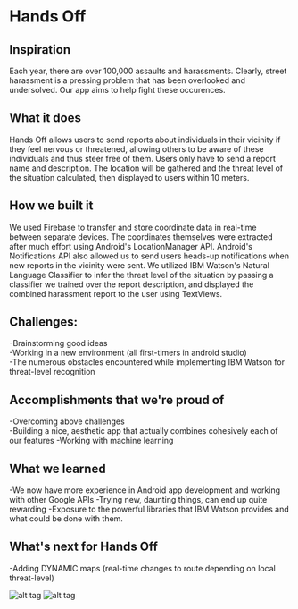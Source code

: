# Hands Off

## Inspiration
Each year, there are over 100,000 assaults and harassments. Clearly, street harassment is a pressing problem that has been overlooked and undersolved. Our app aims to help fight these occurences.

## What it does
Hands Off allows users to send reports about individuals in their vicinity if they feel nervous or threatened, allowing others to be aware of these individuals and thus steer free of them. Users only have to send a report name and description. The location will be gathered and the threat level of the situation calculated, then displayed to users within 10 meters.

## How we built it
We used Firebase to transfer and store coordinate data in real-time between separate devices. The coordinates themselves were extracted after much effort using Android's LocationManager API. Android's Notifications API also allowed us to send users heads-up notifications when new reports in the vicinity were sent. We utilized IBM Watson's Natural Language Classifier to infer the threat level of the situation by passing a classifier we trained over the report description, and displayed the combined harassment report to the user using TextViews.

## Challenges:
-Brainstorming good ideas<br />
-Working in a new environment (all first-timers in android studio)<br />
-The numerous obstacles encountered while implementing IBM Watson for threat-level recognition

## Accomplishments that we're proud of
-Overcoming above challenges<br />
-Building a nice, aesthetic app that actually combines cohesively each of our features
-Working with machine learning

## What we learned
-We now have more experience in Android app development and working with other Google APIs
-Trying new, daunting things, can end up quite rewarding 
-Exposure to the powerful libraries that IBM Watson provides and what could be done with them.

## What's next for Hands Off
-Adding DYNAMIC maps (real-time changes to route depending on local threat-level)

![alt tag](https://s1.postimg.org/63f823exb/Screen_Shot_2017_03_18_at_8_07_18_PM.png)
![alt tag](https://s1.postimg.org/64p5vigr3/Screen_Shot_2017_03_18_at_8_08_09_PM.png)

